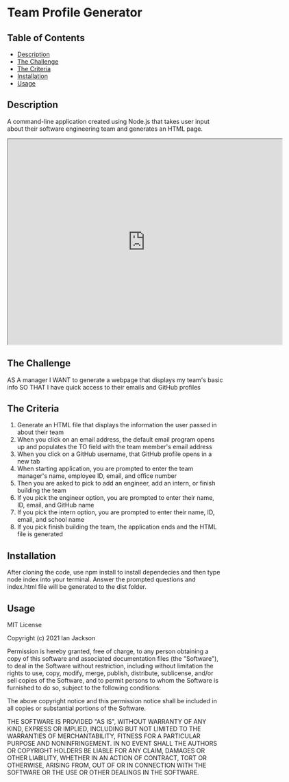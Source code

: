 # Team Profile Generator

## Table of Contents
* [Description](#description)
* [The Challenge](#challenge)
* [The Criteria](#criteria)
* [Installation](#install)
* [Usage](#usage)

## Description <a name="description"></a>
A command-line application created using Node.js that takes user input about their software engineering team and generates an HTML page.

<iframe src="https://drive.google.com/file/d/1zZErlHF2Q2G29mcMt-Guv94bQIBvLtqh/preview" width="640" height="480"></iframe>

## The Challenge <a name="challenge"></a>
AS A manager I WANT to generate a webpage that displays my team's basic info SO THAT I have quick access to their emails and GitHub profiles

## The Criteria <a name="criteria"></a>
1. Generate an HTML file that displays the information the user passed in about their team
1. When you click on an email address, the default email program opens up and populates the TO field with the team member's email address
1. When you click on a GitHub username, that GitHub profile opens in a new tab
1. When starting application, you are prompted to enter the team manager's name, employee ID, email, and office number
1. Then you are asked to pick to add an engineer, add an intern, or finish building the team
1. If you pick the engineer option, you are prompted to enter their name, ID, email, and GitHub name
1. If you pick the intern option, you are prompted to enter their name, ID, email, and school name
1. If you pick finish building the team, the application ends and the HTML file is generated

## Installation <a name="install"></a>
After cloning the code, use npm install to install dependecies and then type node index into your terminal. Answer the prompted questions and index.html file will be generated to the dist folder.

## Usage <a name="usage"></a>
MIT License

Copyright (c) 2021 Ian Jackson

Permission is hereby granted, free of charge, to any person obtaining a copy
of this software and associated documentation files (the "Software"), to deal
in the Software without restriction, including without limitation the rights
to use, copy, modify, merge, publish, distribute, sublicense, and/or sell
copies of the Software, and to permit persons to whom the Software is
furnished to do so, subject to the following conditions:

The above copyright notice and this permission notice shall be included in all
copies or substantial portions of the Software.

THE SOFTWARE IS PROVIDED "AS IS", WITHOUT WARRANTY OF ANY KIND, EXPRESS OR
IMPLIED, INCLUDING BUT NOT LIMITED TO THE WARRANTIES OF MERCHANTABILITY,
FITNESS FOR A PARTICULAR PURPOSE AND NONINFRINGEMENT. IN NO EVENT SHALL THE
AUTHORS OR COPYRIGHT HOLDERS BE LIABLE FOR ANY CLAIM, DAMAGES OR OTHER
LIABILITY, WHETHER IN AN ACTION OF CONTRACT, TORT OR OTHERWISE, ARISING FROM,
OUT OF OR IN CONNECTION WITH THE SOFTWARE OR THE USE OR OTHER DEALINGS IN THE
SOFTWARE.